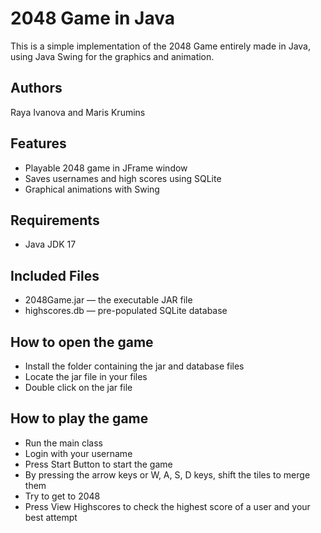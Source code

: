 # 2048 Game in Java
This is a simple implementation of the 2048 Game entirely made in Java, using Java Swing for the graphics and animation.

## Authors
Raya Ivanova and Maris Krumins

## Features
- Playable 2048 game in JFrame window
- Saves usernames and high scores using SQLite
- Graphical animations with Swing

## Requirements
- Java JDK 17

## Included Files
- 2048Game.jar — the executable JAR file
- highscores.db — pre-populated SQLite database

## How to open the game
- Install the folder containing the jar and database files
- Locate the jar file in your files
- Double click on the jar file

## How to play the game
- Run the main class
- Login with your username
- Press Start Button to start the game
- By pressing the arrow keys or W, A, S, D keys, shift the tiles to merge them
- Try to get to 2048
- Press View Highscores to check the highest score of a user and your best attempt

